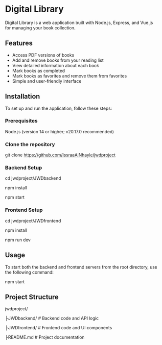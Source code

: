 # Digital Library
Digital Library is a web application built with Node.js, Express, and Vue.js for managing your book collection.
## Features
- Access PDF versions of books
- Add and remove books from your reading list
- View detailed information about each book
- Mark books as completed
- Mark books as favorites and remove them from favorites
- Simple and user-friendly interface
## Installation
  To set up and run the application, follow these steps:
### Prerequisites
Node.js (version 14 or higher; v20.17.0 recommended)
### Clone the repository
git clone https://github.com/IssraaAlNhayle/jwdproject
### Backend Setup
cd jwdproject/JWDbackend

npm install

npm start
### Frontend Setup
cd jwdproject/JWDfrontend

npm install

npm run dev
## Usage
To start both the backend and frontend servers from the root directory, use the following command:

npm start
## Project Structure

jwdproject/

├JWDbackend/ # Backend code and API logic

├JWDfrontend/ # Frontend code and UI components

├README.md # Project documentation
